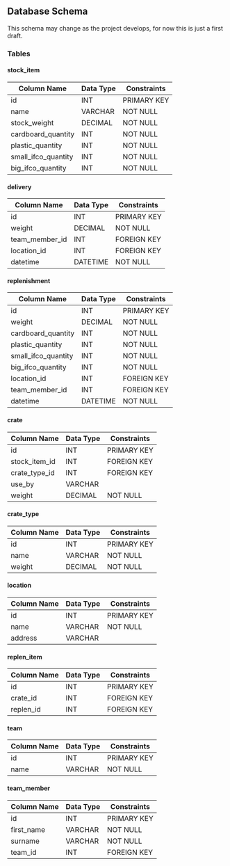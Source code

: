 ## Database Schema
This schema may change as the project develops, for now this is just a first draft.
### Tables

#### stock_item
| Column Name       | Data Type | Constraints |
|-------------------|-----------|-------------|
| id                | INT       | PRIMARY KEY |
| name              | VARCHAR   | NOT NULL    |
| stock_weight      | DECIMAL   | NOT NULL    |
| cardboard_quantity | INT      | NOT NULL    |
| plastic_quantity  | INT       | NOT NULL    |
| small_ifco_quantity | INT     | NOT NULL    |
| big_ifco_quantity | INT       | NOT NULL    |

#### delivery
| Column Name       | Data Type | Constraints |
|-------------------|-----------|-------------|
| id                | INT       | PRIMARY KEY |
| weight            | DECIMAL   | NOT NULL    |
| team_member_id    | INT       | FOREIGN KEY |
| location_id       | INT       | FOREIGN KEY |
| datetime          | DATETIME  | NOT NULL    |

#### replenishment
| Column Name       | Data Type | Constraints |
|-------------------|-----------|-------------|
| id                | INT       | PRIMARY KEY |
| weight            | DECIMAL   | NOT NULL    |
| cardboard_quantity | INT      | NOT NULL    |
| plastic_quantity  | INT       | NOT NULL    |
| small_ifco_quantity | INT     | NOT NULL    |
| big_ifco_quantity | INT       | NOT NULL    |
| location_id       | INT       | FOREIGN KEY |
| team_member_id    | INT       | FOREIGN KEY |
| datetime          | DATETIME  | NOT NULL    |

#### crate
| Column Name       | Data Type | Constraints |
|-------------------|-----------|-------------|
| id                | INT       | PRIMARY KEY |
| stock_item_id     | INT       | FOREIGN KEY |
| crate_type_id     | INT       | FOREIGN KEY |
| use_by            | VARCHAR   |             |
| weight            | DECIMAL   | NOT NULL    |

#### crate_type
| Column Name       | Data Type | Constraints |
|-------------------|-----------|-------------|
| id                | INT       | PRIMARY KEY |
| name              | VARCHAR   | NOT NULL    |
| weight            | DECIMAL   | NOT NULL    |

#### location
| Column Name       | Data Type | Constraints |
|-------------------|-----------|-------------|
| id                | INT       | PRIMARY KEY |
| name              | VARCHAR   | NOT NULL    |
| address           | VARCHAR   |             |

#### replen_item
| Column Name       | Data Type | Constraints |
|-------------------|-----------|-------------|
| id                | INT       | PRIMARY KEY |
| crate_id          | INT       | FOREIGN KEY |
| replen_id         | INT       | FOREIGN KEY |

#### team
| Column Name       | Data Type | Constraints |
|-------------------|-----------|-------------|
| id                | INT       | PRIMARY KEY |
| name              | VARCHAR   | NOT NULL    |

#### team_member
| Column Name       | Data Type | Constraints |
|-------------------|-----------|-------------|
| id                | INT       | PRIMARY KEY |
| first_name        | VARCHAR   | NOT NULL    |
| surname           | VARCHAR   | NOT NULL    |
| team_id           | INT       | FOREIGN KEY |
